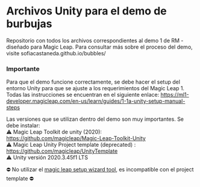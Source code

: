 # Archivos Unity para el demo de burbujas
Repositorio con todos los archivos correspondientes al demo 1 de RM - diseñado para Magic Leap.
Para consultar más sobre el proceso del demo, visite sofiacastaneda.github.io/bubbles/

### Importante
Para que el demo funcione correctamente, se debe hacer el setup del entorno Unity para que se ajuste a los requerimientos del Magic Leap 1. Todas las instrucciones se encuentran en el siguiente enlace: https://ml1-developer.magicleap.com/en-us/learn/guides/1-1a-unity-setup-manual-steps

Las versiones que se utilizan dentro del demo son muy importantes. Se debe instalar: <br>
:warning: Magic Leap Toolkit de unity (2020): https://github.com/magicleap/Magic-Leap-Toolkit-Unity <br>
:warning: Magic Leap Unity Project template (deprecated) : https://github.com/magicleap/UnityTemplate <br>
:warning: Unity versión 2020.3.45f1 LTS <br>

:no_entry: No utilizar el [magic leap setup wizard tool](https://assetstore.unity.com/packages/tools/integration/magic-leap-setup-tool-194780), es incompatible con el project template :no_entry:
